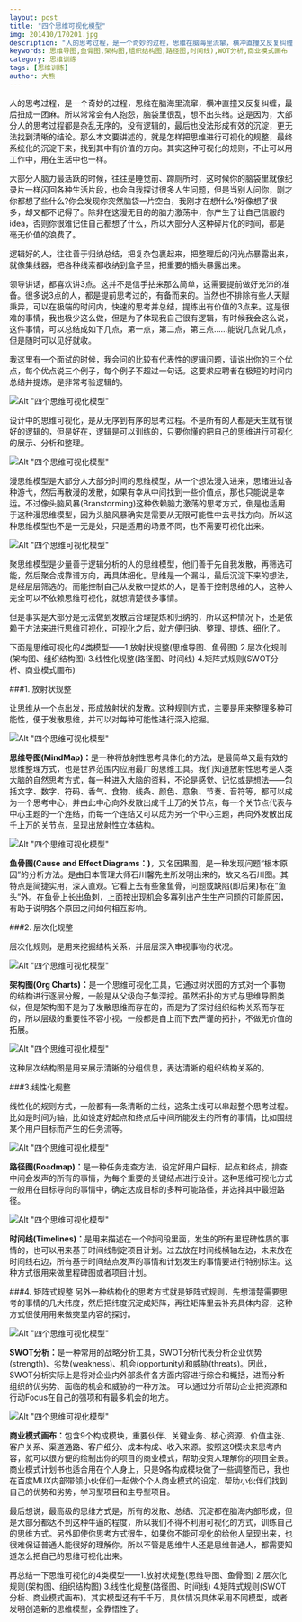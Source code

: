 ```yaml
---
layout: post
title: "四个思维可视化模型"
img: 201410/170201.jpg
description: "人的思考过程，是一个奇妙的过程，思维在脑海里流窜，横冲直撞又反复纠缠，最后扭成一团麻。所以常常会有人抱怨，脑袋里很乱，想不出头绪。这是因为，大部分人的思考过程都是杂乱无序的，没有逻辑的，最后也没法形成有效的沉淀，更无法找到清晰的结论。那么本文要讲述的，就是怎样把思维进行可视化的规整，最终系统化的沉淀下来，找到其中有价值的方向。"
keywords: 思维导图,鱼骨图,架构图,组织结构图,路径图,时间线),WOT分析,商业模式画布
category: 思维训练
tags: [思维训练]
author: 大熊
---
```


人的思考过程，是一个奇妙的过程，思维在脑海里流窜，横冲直撞又反复纠缠，最后扭成一团麻。所以常常会有人抱怨，脑袋里很乱，想不出头绪。这是因为，大部分人的思考过程都是杂乱无序的，没有逻辑的，最后也没法形成有效的沉淀，更无法找到清晰的结论。那么本文要讲述的，就是怎样把思维进行可视化的规整，最终系统化的沉淀下来，找到其中有价值的方向。其实这种可视化的规则，不止可以用工作中，用在生活中也一样。

大部分人脑力最活跃的时候，往往是睡觉前、蹲厕所时，这时候你的脑袋里就像纪录片一样闪回各种生活片段，也会自我探讨很多人生问题，但是当别人问你，刚才你都想了些什么?你会发现你突然脑袋一片空白，我刚才在想什么?好像想了很多，却又都不记得了。除非在这漫无目的的脑力激荡中，你产生了让自己信服的idea，否则你很难记住自己都想了什么，所以大部分人这种碎片化的时间，都是毫无价值的浪费了。

逻辑好的人，往往善于归纳总结，把复杂包裹起来，把整理后的闪光点暴露出来，就像集线器，把各种线索都收纳到盒子里，把重要的插头暴露出来。

领导讲话，都喜欢讲3点。这并不是信手拈来那么简单，这需要提前做好充沛的准备。很多说3点的人，都是提前思考过的，有备而来的。当然也不排除有些人天赋秉异，可以在极端的时间内，快速的思考并总结，提练出有价值的3点来。这是很难的事情，我也极少这么做，但是为了体现我自己很有逻辑，有时候我会这么说，这件事情，可以总结成如下几点，第一点，第二点，第三点……能说几点说几点，但是随时可以见好就收。

我这里有一个面试的时候，我会问的比较有代表性的逻辑问题，请说出你的三个优点，每个优点说三个例子，每个例子不超过一句话。这要求应聘者在极短的时间内总结并提炼，是非常考验逻辑的。

![Alt "四个思维可视化模型"](/images/201410/170202.png)

设计中的思维可视化，是从无序到有序的思考过程。不是所有的人都是天生就有很好的逻辑的，但是好在，逻辑是可以训练的，只要你懂的把自己的思维进行可视化的展示、分析和整理。

![Alt "四个思维可视化模型"](/images/201410/170203.png)

漫思维模型是大部分人大部分时间的思维模型，从一个想法漫入进来，思绪进过各种游弋，然后再散漫的发散，如果有幸从中间找到一些价值点，那也只能说是幸运。不过像头脑风暴(Branstorming)这种依赖脑力激荡的思考方式，倒是也适用于这种漫思维模型，因为头脑风暴确实是需要从无限可能性中去寻找方向。所以这种思维模型也不是一无是处，只是适用的场景不同，也不需要可视化出来。

![Alt "四个思维可视化模型"](/images/201410/170204.png)

聚思维模型是少量善于逻辑分析的人的思维模型，他们善于先自我发散，再筛选可能，然后聚合成靠谱方向，再具体细化。思维是一个漏斗，最后沉淀下来的想法，是经层层筛选的。而能控制自己从发散中提炼的人，是善于控制思维的人，这种人完全可以不依赖思维可视化，就想清楚很多事情。

但是事实是大部分是无法做到发散后合理提炼和归纳的，所以这种情况下，还是依赖于方法来进行思维可视化，可视化之后，就方便归纳、整理、提炼、细化了。

下面是思维可视化的4类模型——1.放射状规整(思维导图、鱼骨图) 2.层次化规则(架构图、组织结构图) 3.线性化规整(路径图、时间线) 4.矩阵式规则(SWOT分析、商业模式画布)

###1. 放射状规整

让思维从一个点出发，形成放射状的发散。这种规则方式，主要是用来整理多种可能性，便于发散思维，并可以对每种可能性进行深入挖掘。

![Alt "四个思维可视化模型"](/images/201410/170205.png)

<strong>思维导图(MindMap)：</strong>是一种将放射性思考具体化的方法，是最简单又最有效的思维整理方式，也是世界范围内应用最广的思维工具。我们知道放射性思考是人类大脑的自然思考方式，每一种进入大脑的资料，不论是感觉、记忆或是想法——包括文字、数字、符码、香气、食物、线条、颜色、意象、节奏、音符等，都可以成为一个思考中心，并由此中心向外发散出成千上万的关节点，每一个关节点代表与中心主题的一个连结，而每一个连结又可以成为另一个中心主题，再向外发散出成千上万的关节点，呈现出放射性立体结构。

![Alt "四个思维可视化模型"](/images/201410/170206.png)

__鱼骨图(Cause and Effect Diagrams：)__，又名因果图，是一种发现问题“根本原因”的分析方法。是由日本管理大师石川馨先生所发明出来的，故又名石川图。其特点是简捷实用，深入直观。它看上去有些象鱼骨，问题或缺陷(即后果)标在”鱼头”外。在鱼骨上长出鱼刺，上面按出现机会多寡列出产生生产问题的可能原因，有助于说明各个原因之间如何相互影响。

###2. 层次化规整

层次化规则，是用来挖掘结构关系，并层层深入审视事物的状况。

![Alt "四个思维可视化模型"](/images/201410/170207.png)

<strong>架构图(Org Charts)：</strong>是一个思维可视化工具，它通过树状图的方式对一个事物的结构进行逐层分解，一般是从父级向子集深挖。虽然拓扑的方式与思维导图类似，但是架构图不是为了发散思维而存在的，而是为了探讨组织结构关系而存在的，所以层级的重要性不容小视，一般都是自上而下去严谨的拓扑，不做无价值的拓展。

![Alt "四个思维可视化模型"](/images/201410/170208.png)

这种层次结构图是用来展示清晰的分组信息，表达清晰的组织结构关系的。

###3.线性化规整

线性化的规则方式，一般都有一条清晰的主线，这条主线可以串起整个思考过程。比如是时间为轴，比如设定好起点和终点后中间所能发生的所有的事情，比如围绕某个用户目标而产生的任务流等。

![Alt "四个思维可视化模型"](/images/201410/170209.png)

<strong>路径图(Roadmap)：</strong>是一种任务走查方法，设定好用户目标，起点和终点，排查中间会发声的所有的事情，为每个重要的关键结点进行设计。这种思维可视化方式一般用在目标导向的事情中，确定达成目标的多种可能路径，并选择其中最短路径。

![Alt "四个思维可视化模型"](/images/201410/170210.png)

<strong>时间线(Timelines)：</strong>是用来描述在一个时间段里面，发生的所有里程碑性质的事情的，也可以用来基于时间线制定项目计划。过去放在时间线横轴左边，未来放在时间线右边，所有基于时间结点发声的事情和计划发生的事情要进行特别标注。这种方式很用来做里程碑图或者项目计划。

###4. 矩阵式规整
另外一种结构化的思考方式就是矩阵式规则，先想清楚需要思考的事情的几大纬度，然后把纬度沉淀成矩阵，再往矩阵里去补充具体内容，这种方式很使用用来做突显内容的探讨。

![Alt "四个思维可视化模型"](/images/201410/170211.png)

<strong>SWOT分析：</strong>是一种常用的战略分析工具，SWOT分析代表分析企业优势(strength)、劣势(weakness)、机会(opportunity)和威胁(threats)。因此，SWOT分析实际上是将对企业内外部条件各方面内容进行综合和概括，进而分析组织的优劣势、面临的机会和威胁的一种方法。 可以通过分析帮助企业把资源和行动Focus在自己的强项和有最多机会的地方。

![Alt "四个思维可视化模型"](/images/201410/170212.png)

<strong>商业模式画布：</strong>包含9个构成模块，重要伙伴、关键业务、核心资源、价值主张、客户关系、渠道通路、客户细分、成本构成、收入来源。按照这9模块来思考内容，就可以很方便的绘制出你的项目的商业模式，帮助投资人理解你的项目全景。商业模式计划书也适合用在个人身上，只是9各构成模块做了一些调整而已，我也在百度MUX内部带领小伙伴们一起做个个人商业模式的设定，帮助小伙伴们找到自己的优势和劣势，学习型项目和主导型项目。

最后想说，最高级的思维方式是，所有的发散、总结、沉淀都在脑海内部形成，但是大部分都达不到这种牛逼的程度，所以我们不得不利用可视化的方式，训练自己的思维方式。另外即使你思考方式很牛，如果你不能可视化的给他人呈现出来，也很难保证普通人能很好的理解你。所以不管是思维牛人还是思维普通人，都需要知道怎么把自己的思维可视化出来。

再总结一下思维可视化的4类模型——1.放射状规整(思维导图、鱼骨图) 2.层次化规则(架构图、组织结构图) 3.线性化规整(路径图、时间线) 4.矩阵式规则(SWOT分析、商业模式画布)。其实模型还有千千万，具体情况具体采用不同模型，或者发明创造新的思维模型，全靠悟性了。
